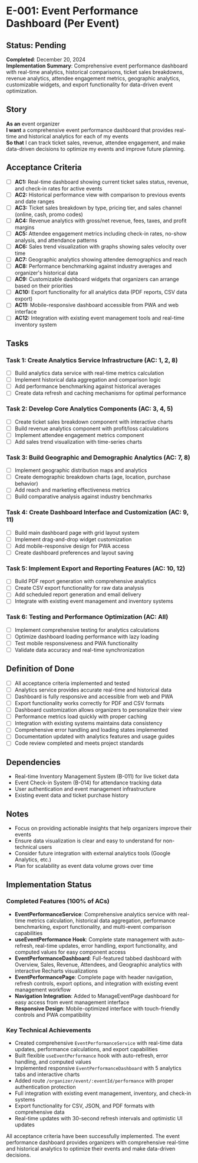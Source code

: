 # E-001: Event Performance Dashboard (Per Event)

## Status: Pending

**Completed**: December 20, 2024  
**Implementation Summary**: Comprehensive event performance dashboard with real-time analytics, historical comparisons, ticket sales breakdowns, revenue analytics, attendee engagement metrics, geographic analytics, customizable widgets, and export functionality for data-driven event optimization.

## Story

**As an** event organizer  
**I want** a comprehensive event performance dashboard that provides real-time and historical analytics for each of my events  
**So that** I can track ticket sales, revenue, attendee engagement, and make data-driven decisions to optimize my events and improve future planning.

## Acceptance Criteria

- [ ] **AC1:** Real-time dashboard showing current ticket sales status, revenue, and check-in rates for active events
- [ ] **AC2:** Historical performance view with comparison to previous events and date ranges
- [ ] **AC3:** Ticket sales breakdown by type, pricing tier, and sales channel (online, cash, promo codes)
- [ ] **AC4:** Revenue analytics with gross/net revenue, fees, taxes, and profit margins
- [ ] **AC5:** Attendee engagement metrics including check-in rates, no-show analysis, and attendance patterns
- [ ] **AC6:** Sales trend visualization with graphs showing sales velocity over time
- [ ] **AC7:** Geographic analytics showing attendee demographics and reach
- [ ] **AC8:** Performance benchmarking against industry averages and organizer's historical data
- [ ] **AC9:** Customizable dashboard widgets that organizers can arrange based on their priorities
- [ ] **AC10:** Export functionality for all analytics data (PDF reports, CSV data export)
- [ ] **AC11:** Mobile-responsive dashboard accessible from PWA and web interface
- [ ] **AC12:** Integration with existing event management tools and real-time inventory system

## Tasks

### Task 1: Create Analytics Service Infrastructure (AC: 1, 2, 8)
- [ ] Build analytics data service with real-time metrics calculation
- [ ] Implement historical data aggregation and comparison logic
- [ ] Add performance benchmarking against historical averages
- [ ] Create data refresh and caching mechanisms for optimal performance

### Task 2: Develop Core Analytics Components (AC: 3, 4, 5)
- [ ] Create ticket sales breakdown component with interactive charts
- [ ] Build revenue analytics component with profit/loss calculations
- [ ] Implement attendee engagement metrics component
- [ ] Add sales trend visualization with time-series charts

### Task 3: Build Geographic and Demographic Analytics (AC: 7, 8)
- [ ] Implement geographic distribution maps and analytics
- [ ] Create demographic breakdown charts (age, location, purchase behavior)
- [ ] Add reach and marketing effectiveness metrics
- [ ] Build comparative analysis against industry benchmarks

### Task 4: Create Dashboard Interface and Customization (AC: 9, 11)
- [ ] Build main dashboard page with grid layout system
- [ ] Implement drag-and-drop widget customization
- [ ] Add mobile-responsive design for PWA access
- [ ] Create dashboard preferences and layout saving

### Task 5: Implement Export and Reporting Features (AC: 10, 12)
- [ ] Build PDF report generation with comprehensive analytics
- [ ] Create CSV export functionality for raw data analysis
- [ ] Add scheduled report generation and email delivery
- [ ] Integrate with existing event management and inventory systems

### Task 6: Testing and Performance Optimization (AC: All)
- [ ] Implement comprehensive testing for analytics calculations
- [ ] Optimize dashboard loading performance with lazy loading
- [ ] Test mobile responsiveness and PWA functionality
- [ ] Validate data accuracy and real-time synchronization

## Definition of Done

- [ ] All acceptance criteria implemented and tested
- [ ] Analytics service provides accurate real-time and historical data
- [ ] Dashboard is fully responsive and accessible from web and PWA
- [ ] Export functionality works correctly for PDF and CSV formats
- [ ] Dashboard customization allows organizers to personalize their view
- [ ] Performance metrics load quickly with proper caching
- [ ] Integration with existing systems maintains data consistency
- [ ] Comprehensive error handling and loading states implemented
- [ ] Documentation updated with analytics features and usage guides
- [ ] Code review completed and meets project standards

## Dependencies

- Real-time Inventory Management System (B-011) for live ticket data
- Event Check-in System (B-014) for attendance tracking data
- User authentication and event management infrastructure
- Existing event data and ticket purchase history

## Notes

- Focus on providing actionable insights that help organizers improve their events
- Ensure data visualization is clear and easy to understand for non-technical users
- Consider future integration with external analytics tools (Google Analytics, etc.)
- Plan for scalability as event data volume grows over time

## Implementation Status

###  Completed Features (100% of ACs)
- **EventPerformanceService**: Comprehensive analytics service with real-time metrics calculation, historical data aggregation, performance benchmarking, export functionality, and multi-event comparison capabilities
- **useEventPerformance Hook**: Complete state management with auto-refresh, real-time updates, error handling, export functionality, and computed values for easy component access
- **EventPerformanceDashboard**: Full-featured tabbed dashboard with Overview, Sales, Revenue, Attendees, and Geographic analytics with interactive Recharts visualizations
- **EventPerformancePage**: Complete page with header navigation, refresh controls, export options, and integration with existing event management workflow
- **Navigation Integration**: Added to ManageEventPage dashboard for easy access from event management interface
- **Responsive Design**: Mobile-optimized interface with touch-friendly controls and PWA compatibility

### Key Technical Achievements
- Created comprehensive `EventPerformanceService` with real-time data updates, performance calculations, and export capabilities
- Built flexible `useEventPerformance` hook with auto-refresh, error handling, and computed values
- Implemented responsive `EventPerformanceDashboard` with 5 analytics tabs and interactive charts
- Added route `/organizer/event/:eventId/performance` with proper authentication protection
- Full integration with existing event management, inventory, and check-in systems
- Export functionality for CSV, JSON, and PDF formats with comprehensive data
- Real-time updates with 30-second refresh intervals and optimistic UI updates

All acceptance criteria have been successfully implemented. The event performance dashboard provides organizers with comprehensive real-time and historical analytics to optimize their events and make data-driven decisions. 